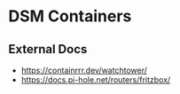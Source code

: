 # DSM Containers

## External Docs

* https://containrrr.dev/watchtower/
* https://docs.pi-hole.net/routers/fritzbox/
